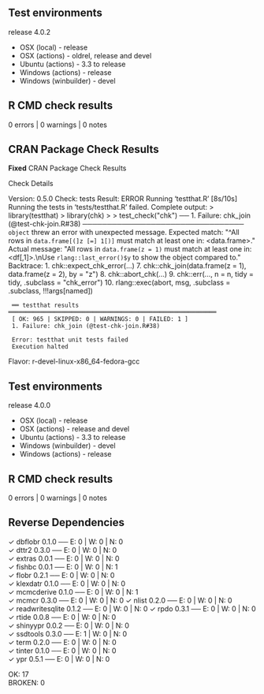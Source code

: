 ## Test environments

release 4.0.2

* OSX (local) - release
* OSX (actions) - oldrel, release and devel
* Ubuntu (actions) - 3.3 to release
* Windows (actions) - release
* Windows (winbuilder) - devel

## R CMD check results

0 errors | 0 warnings | 0 notes

## CRAN Package Check Results

**Fixed** CRAN Package Check Results

Check Details

Version: 0.5.0 
Check: tests 
Result: ERROR 
     Running ‘testthat.R’ [8s/10s]
    Running the tests in ‘tests/testthat.R’ failed.
    Complete output:
     > library(testthat)
     > library(chk)
     > 
     > test_check("chk")
     ── 1. Failure: chk_join (@test-chk-join.R#38) ─────────────────────────────────
     `object` threw an error with unexpected message.
     Expected match: "^All rows in `data.frame[(]z [=] 1[)]` must match at least one in: <data.frame>."
     Actual message: "All rows in `data.frame(z = 1)` must match at least one in: <df[,1]>.\nUse `rlang::last_error()$y` to show the object compared to."
     Backtrace:
     1. chk::expect_chk_error(...)
     7. chk::chk_join(data.frame(z = 1), data.frame(z = 2), by = "z")
     8. chk::abort_chk(...)
     9. chk::err(..., n = n, tidy = tidy, .subclass = "chk_error")
     10. rlang::exec(abort, msg, .subclass = .subclass, !!!args[named])
     
     ══ testthat results ═══════════════════════════════════════════════════════════
     [ OK: 965 | SKIPPED: 0 | WARNINGS: 0 | FAILED: 1 ]
     1. Failure: chk_join (@test-chk-join.R#38) 
     
     Error: testthat unit tests failed
     Execution halted 
Flavor: r-devel-linux-x86_64-fedora-gcc

## Test environments

release 4.0.0

* OSX (local) - release
* OSX (actions) - release and devel
* Ubuntu (actions) - 3.3 to release
* Windows (winbuilder) - devel
* Windows (actions) - release

## R CMD check results

0 errors | 0 warnings | 0 notes

## Reverse Dependencies

✓ dbflobr 0.1.0                          ── E: 0     | W: 0     | N: 0    
✓ dttr2 0.3.0                            ── E: 0     | W: 0     | N: 0    
✓ extras 0.0.1                           ── E: 0     | W: 0     | N: 0    
✓ fishbc 0.0.1                           ── E: 0     | W: 0     | N: 1    
✓ flobr 0.2.1                            ── E: 0     | W: 0     | N: 0    
✓ klexdatr 0.1.0                         ── E: 0     | W: 0     | N: 0    
✓ mcmcderive 0.1.0                       ── E: 0     | W: 0     | N: 1    
✓ mcmcr 0.3.0                            ── E: 0     | W: 0     | N: 0 
✓ nlist 0.2.0                            ── E: 0     | W: 0     | N: 0       
✓ readwritesqlite 0.1.2                  ── E: 0     | W: 0     | N: 0 
✓ rpdo 0.3.1                             ── E: 0     | W: 0     | N: 0    
✓ rtide 0.0.8                            ── E: 0     | W: 0     | N: 0    
✓ shinyypr 0.0.2                         ── E: 0     | W: 0     | N: 0    
✓ ssdtools 0.3.0                         ── E: 1     | W: 0     | N: 0    
✓ term 0.2.0                             ── E: 0     | W: 0     | N: 0    
✓ tinter 0.1.0                           ── E: 0     | W: 0     | N: 0    
✓ ypr 0.5.1                              ── E: 0     | W: 0     | N: 0

OK: 17                                                                  
BROKEN: 0
